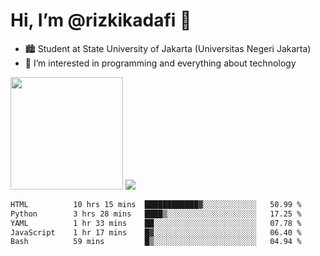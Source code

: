 # Hi, I’m @rizkikadafi 👋
- 🏙 Student at State University of Jakarta (Universitas Negeri Jakarta)
- 👀 I’m interested in programming and everything about technology
<img height="180em" src="https://github-readme-stats.vercel.app/api?username=rizkikadafi&show_icons=true&hide_border=true&&count_private=true&include_all_commits=true" />
<img src="https://github-readme-stats.vercel.app/api/top-langs/?username=rizkikadafi&show_icons=true&hide_border=true&&count_private=true&include_all_commits=true" />

<!--START_SECTION:waka-->

```txt
HTML          10 hrs 15 mins  ████████████▓░░░░░░░░░░░░   50.99 %
Python        3 hrs 28 mins   ████▒░░░░░░░░░░░░░░░░░░░░   17.25 %
YAML          1 hr 33 mins    ██░░░░░░░░░░░░░░░░░░░░░░░   07.78 %
JavaScript    1 hr 17 mins    █▓░░░░░░░░░░░░░░░░░░░░░░░   06.40 %
Bash          59 mins         █▒░░░░░░░░░░░░░░░░░░░░░░░   04.94 %
```

<!--END_SECTION:waka-->

<!---
rizkikadafi/rizkikadafi is a ✨ special ✨ repository because its `README.md` (this file) appears on your GitHub profile.
You can click the Preview link to take a look at your changes.
--->
